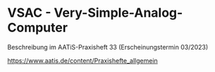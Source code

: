 # VSAC - Very-Simple-Analog-Computer

Beschreibung im AATiS-Praxisheft 33 (Erscheinungstermin 03/2023)

https://www.aatis.de/content/Praxishefte_allgemein
